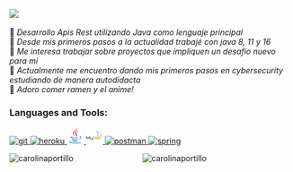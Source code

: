 ![](https://user-images.githubusercontent.com/75656439/163063452-19848efd-3f19-41bc-bcc2-20d1da1830a2.png)

  🌸 *Desarrollo Apis Rest utilizando Java como lenguaje principal*    
  🌸 *Desde mis primeros pasos a la actualidad trabajé con java 8, 11 y 16*  
  🌸 *Me interesa trabajar sobre proyectos que impliquen un desafío nuevo para mi*  
  🌸 *Actualmente me encuentro dando mis primeros pasos en cybersecurity estudiando de manera autodidacta*   
  🌸 *Adoro comer ramen y el anime!*


<h3 align="left">Languages and Tools:</h3>
<p align="left"> <a href="https://git-scm.com/" target="_blank"> <img src="https://www.vectorlogo.zone/logos/git-scm/git-scm-icon.svg" alt="git" width="30" height="30"/> </a> <a href="https://heroku.com" target="_blank"> <img src="https://www.vectorlogo.zone/logos/heroku/heroku-icon.svg" alt="heroku" width="30" height="30"/> </a> <a href="https://www.java.com" target="_blank"> <img src="https://raw.githubusercontent.com/devicons/devicon/master/icons/java/java-original.svg" alt="java" width="30" height="30"/> </a> <a href="https://www.mysql.com/" target="_blank"> <img src="https://raw.githubusercontent.com/devicons/devicon/master/icons/mysql/mysql-original-wordmark.svg" alt="mysql" width="30" height="30"/> </a> <a href="https://postman.com" target="_blank"> <img src="https://www.vectorlogo.zone/logos/getpostman/getpostman-icon.svg" alt="postman" width="30" height="30"/> </a> <a href="https://spring.io/" target="_blank"> <img src="https://www.vectorlogo.zone/logos/springio/springio-icon.svg" alt="spring" width="30" height="30"/> </a> </p>

<p><img align="left" src="https://github-readme-stats.vercel.app/api/top-langs?username=carolinaportillo&show_icons=true&theme=radical&locale=en&layout=compact" alt="carolinaportillo" width="47%" /><img align="left" src="https://github-readme-stats.vercel.app/api?username=carolinaportillo&show_icons=true&theme=radical&locale=en" alt="carolinaportillo" width="47%"/>&nbsp;</p>
